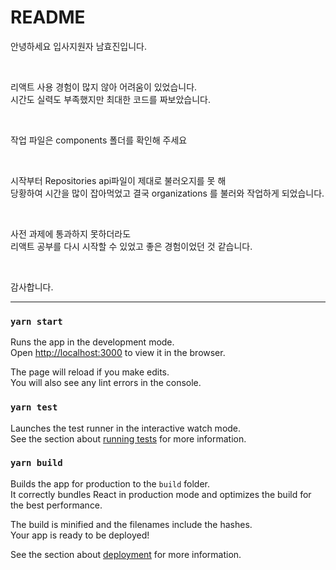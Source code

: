 # README

안녕하세요 입사지원자 남효진입니다.

<br>

리액트 사용 경험이 많지 않아 어려움이 있었습니다.<br>
시간도 실력도 부족했지만 최대한 코드를 짜보았습니다.

<br>

작업 파일은 components 폴더를 확인해 주세요

<br>

시작부터 Repositories api파일이 제대로 불러오지를 못 해<br>
당황하여 시간을 많이 잡아먹었고 결국 organizations 를 불러와 작업하게 되었습니다.

<br>

사전 과제에 통과하지 못하더라도 <br>
리액트 공부를 다시 시작할 수 있었고 좋은 경험이었던 것 같습니다.

<br>

감사합니다.

---

### `yarn start`

Runs the app in the development mode.\
Open [http://localhost:3000](http://localhost:3000) to view it in the browser.

The page will reload if you make edits.\
You will also see any lint errors in the console.

### `yarn test`

Launches the test runner in the interactive watch mode.\
See the section about [running tests](https://facebook.github.io/create-react-app/docs/running-tests) for more information.

### `yarn build`

Builds the app for production to the `build` folder.\
It correctly bundles React in production mode and optimizes the build for the best performance.

The build is minified and the filenames include the hashes.\
Your app is ready to be deployed!

See the section about [deployment](https://facebook.github.io/create-react-app/docs/deployment) for more information.
